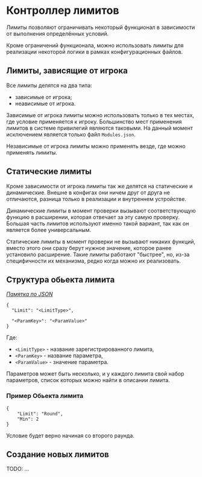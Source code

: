 # Контроллер лимитов

Лимиты позволяют ограничивать некоторый функционал в зависимости от выполнения определённых условий.

Кроме ограничений функционала, можно использовать лимиты для реализации некоторой логики в рамках конфигурационных файлов.

## Лимиты, зависящие от игрока

Все лимиты делятся на два типа:

- зависимые от игрока;
- неависимые от игрока.

Зависимые от игрока лимиты можно использовать только в тех местах, где условие применяется к игроку. Большинство мест применения лимитов в системе привилегий являются таковыми. На данный момент исключением является только файл `Modules.json`.

Независимые от игрока лимиты можно применять везде, где можно применять лимиты.

## Статические лимиты

Кроме зависимости от игрока лимиты так же делятся на статические и динамические. Внешне в конфигах они ничем друг от друга не отличаются, разница только в реализации и внутреннем устройстве.

Динамические лимиты в момент проверки вызывают соответствующую функцию в расширении, которая отвечает за эту самую проверку. Большая часть лимитов используют именно такой вариант, так как он является более универсальным.

Статические лимиты в момент проверки не вызывают никаких функций, вместо этого они сразу берут нужное значение, которое ранее установило расширение. Такие лимиты работают "быстрее", но, из-за специфичности их механизма, редко когда можно их реализовать.

## Структура обьекта лимита

_[Памятка по JSON](/wiki/Памятка-по-JSON)_

```jsonc
{
  "Limit": "<LimitType>",

  "<ParamKey>": "<ParamValue>"
}
```

Где:

- `<LimitType>` - название зарегистрированного лимита,
- `<ParamKey>` - название параметра,
- `<ParamValue>` - значение параметра.

Параметров может быть несколько, и у каждого лимита свой набор параметров, список которых можно найти в описании лимита.

### Пример Обьекта лимита

```jsonc
{
    "Limit": "Round",
    "Min": 2
}
```

Условие будет верно начиная со второго раунда.

## Создание новых лимитов

TODO: ...
